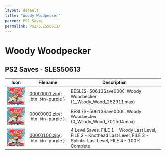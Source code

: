 ```yaml
---
layout: default
title: "Woody Woodpecker"
parent: PS2 Saves
permalink: PS2/SLES50613/
---
```

# Woody Woodpecker

## PS2 Saves - SLES50613

| Icon | Filename | Description |
|------|----------|-------------|
| ![Woody Woodpecker](icon0.png) | [00000001.zip](00000001.zip){: .btn .btn-purple } | BESLES-50613Save0000: Woody Woodpecker (1_Woody_Wood_252911.max) |
| ![Woody Woodpecker](icon0.png) | [00000002.zip](00000002.zip){: .btn .btn-purple } | BESLES-50613Save0000: Woody Woodpecker (0_Woody_Wood_701504.max) |
| ![Woody Woodpecker](icon0.png) | [00000100.zip](00000100.zip){: .btn .btn-purple } | 4 Level Saves. FILE 1 - Woody Last Level, FILE 2 - Knothead Last Level, FILE 3 - Splinter Last Level, FILE 4 - 100% Complete |
